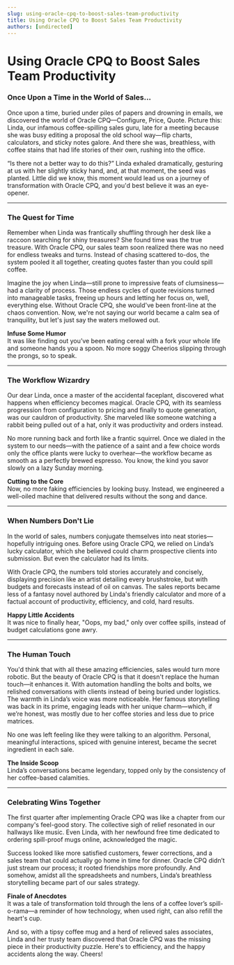 ```yaml
---
slug: using-oracle-cpq-to-boost-sales-team-productivity
title: Using Oracle CPQ to Boost Sales Team Productivity
authors: [undirected]
---
```



# Using Oracle CPQ to Boost Sales Team Productivity

### Once Upon a Time in the World of Sales...

Once upon a time, buried under piles of papers and drowning in emails, we discovered the world of Oracle CPQ—Configure, Price, Quote. Picture this: Linda, our infamous coffee-spilling sales guru, late for a meeting because she was busy editing a proposal the old school way—flip charts, calculators, and sticky notes galore. And there she was, breathless, with coffee stains that had life stories of their own, rushing into the office.

“Is there not a better way to do this?” Linda exhaled dramatically, gesturing at us with her slightly sticky hand, and, at that moment, the seed was planted. Little did we know, this moment would lead us on a journey of transformation with Oracle CPQ, and you'd best believe it was an eye-opener. 

***

### The Quest for Time

Remember when Linda was frantically shuffling through her desk like a raccoon searching for shiny treasures? She found time was the true treasure. With Oracle CPQ, our sales team soon realized there was no need for endless tweaks and turns. Instead of chasing scattered to-dos, the system pooled it all together, creating quotes faster than you could spill coffee. 

Imagine the joy when Linda—still prone to impressive feats of clumsiness—had a clarity of process. Those endless cycles of quote revisions turned into manageable tasks, freeing up hours and letting her focus on, well, everything else. Without Oracle CPQ, she would've been front-line at the chaos convention. Now, we're not saying our world became a calm sea of tranquility, but let's just say the waters mellowed out. 

**Infuse Some Humor**  
It was like finding out you’ve been eating cereal with a fork your whole life and someone hands you a spoon. No more soggy Cheerios slipping through the prongs, so to speak.

***

### The Workflow Wizardry

Our dear Linda, once a master of the accidental faceplant, discovered what happens when efficiency becomes magical. Oracle CPQ, with its seamless progression from configuration to pricing and finally to quote generation, was our cauldron of productivity. She marveled like someone watching a rabbit being pulled out of a hat, only it was productivity and orders instead.

No more running back and forth like a frantic squirrel. Once we dialed in the system to our needs—with the patience of a saint and a few choice words only the office plants were lucky to overhear—the workflow became as smooth as a perfectly brewed espresso. You know, the kind you savor slowly on a lazy Sunday morning.

**Cutting to the Core**  
Now, no more faking efficiencies by looking busy. Instead, we engineered a well-oiled machine that delivered results without the song and dance.

***

### When Numbers Don't Lie

In the world of sales, numbers conjugate themselves into neat stories—hopefully intriguing ones. Before using Oracle CPQ, we relied on Linda’s lucky calculator, which she believed could charm prospective clients into submission. But even the calculator had its limits.

With Oracle CPQ, the numbers told stories accurately and concisely, displaying precision like an artist detailing every brushstroke, but with budgets and forecasts instead of oil on canvas. The sales reports became less of a fantasy novel authored by Linda's friendly calculator and more of a factual account of productivity, efficiency, and cold, hard results.

**Happy Little Accidents**  
It was nice to finally hear, "Oops, my bad," only over coffee spills, instead of budget calculations gone awry. 

***

### The Human Touch

You'd think that with all these amazing efficiencies, sales would turn more robotic. But the beauty of Oracle CPQ is that it doesn't replace the human touch—it enhances it. With automation handling the bolts and bolts, we relished conversations with clients instead of being buried under logistics. The warmth in Linda’s voice was more noticeable. Her famous storytelling was back in its prime, engaging leads with her unique charm—which, if we’re honest, was mostly due to her coffee stories and less due to price matrices.

No one was left feeling like they were talking to an algorithm. Personal, meaningful interactions, spiced with genuine interest, became the secret ingredient in each sale.

**The Inside Scoop**  
Linda’s conversations became legendary, topped only by the consistency of her coffee-based calamities. 

***

### Celebrating Wins Together

The first quarter after implementing Oracle CPQ was like a chapter from our company's feel-good story. The collective sigh of relief resonated in our hallways like music. Even Linda, with her newfound free time dedicated to ordering spill-proof mugs online, acknowledged the magic.

Success looked like more satisfied customers, fewer corrections, and a sales team that could actually go home in time for dinner. Oracle CPQ didn’t just stream our process; it rooted friendships more profoundly. And somehow, amidst all the spreadsheets and numbers, Linda’s breathless storytelling became part of our sales strategy.

**Finale of Anecdotes**  
It was a tale of transformation told through the lens of a coffee lover’s spill-o-rama—a reminder of how technology, when used right, can also refill the heart's cup.

And so, with a tipsy coffee mug and a herd of relieved sales associates, Linda and her trusty team discovered that Oracle CPQ was the missing piece in their productivity puzzle. Here's to efficiency, and the happy accidents along the way. Cheers!